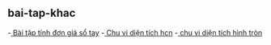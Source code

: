 ## bai-tap-khac

-[ Bài tập tính đơn giá sổ tay](jdoodle.com/a/5ydx)
-[ Chu vi diện tích hcn](jdoodle.com/a/5wfi)
-[ chu vi diện tích hình tròn](jdoodle.com/a/5wrx)
